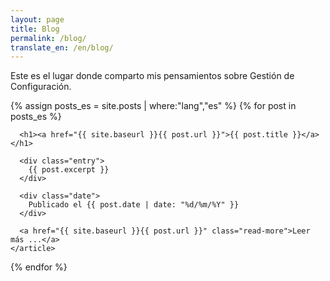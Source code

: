 ```yaml
---
layout: page
title: Blog
permalink: /blog/
translate_en: /en/blog/
---
```


Este es el lugar donde comparto mis pensamientos sobre Gestión de Configuración.

<div class="posts">

  {% assign posts_es = site.posts | where:"lang","es" %}
  {% for post in posts_es %}
    <article class="post">

      <h1><a href="{{ site.baseurl }}{{ post.url }}">{{ post.title }}</a></h1>

      <div class="entry">
        {{ post.excerpt }}
      </div>

      <div class="date">
        Publicado el {{ post.date | date: "%d/%m/%Y" }}
      </div>

      <a href="{{ site.baseurl }}{{ post.url }}" class="read-more">Leer más ...</a>
    </article>
  {% endfor %}
</div>